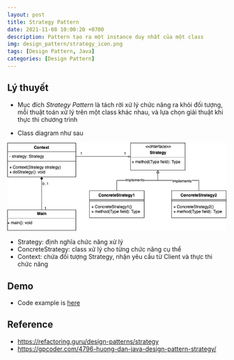 ```yaml
---
layout: post
title: Strategy Pattern
date: 2021-11-08 10:00:20 +0700
description: Pattern tạo ra một instance duy nhất của một class
img: design_pattern/strategy_icon.png
tags: [Design Pattern, Java]
categories: [Design Pattern]
---
```


## Lý thuyết

- Mục đích *Strategy Pattern* là tách rời xử lý chức năng ra khỏi đối tượng, mỗi thuật toán xử lý trên một class khác nhau, và lựa chọn giải thuật khi thực thi chương trình

- Class diagram như sau

<div align="center">
    <img src="/assets/img/design_pattern/strategy_pattern.png"/>
</div>

  - Strategy: định nghĩa chức năng xử lý
  - ConcreteStrategy: class xử lý cho từng chức năng cụ thể
  - Context: chứa đối tượng Strategy, nhận yêu cầu từ Client và thực thi chức năng

## Demo

- Code example is [here](https://github.com/huypva/strategy-pattern-example)

## Reference

- <https://refactoring.guru/design-patterns/strategy>
- <https://gpcoder.com/4796-huong-dan-java-design-pattern-strategy/>
